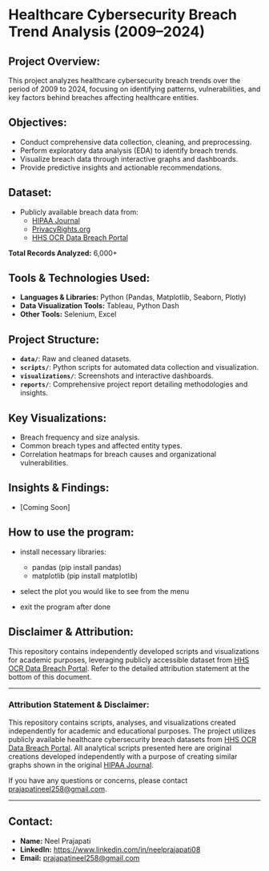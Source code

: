 # Healthcare Cybersecurity Breach Trend Analysis (2009–2024)

## Project Overview:
This project analyzes healthcare cybersecurity breach trends over the period of 2009 to 2024, focusing on identifying patterns, vulnerabilities, and key factors behind breaches affecting healthcare entities.

## Objectives:
- Conduct comprehensive data collection, cleaning, and preprocessing.
- Perform exploratory data analysis (EDA) to identify breach trends.
- Visualize breach data through interactive graphs and dashboards.
- Provide predictive insights and actionable recommendations.

## Dataset:
- Publicly available breach data from:
  - [HIPAA Journal](https://www.hipaajournal.com/)
  - [PrivacyRights.org](https://privacyrights.org/)
  - [HHS OCR Data Breach Portal](https://ocrportal.hhs.gov/ocr/breach/breach_report.jsf)

**Total Records Analyzed:** 6,000+

## Tools & Technologies Used:
- **Languages & Libraries:** Python (Pandas, Matplotlib, Seaborn, Plotly)
- **Data Visualization Tools:** Tableau, Python Dash
- **Other Tools:** Selenium, Excel

## Project Structure:
- **`data/`**: Raw and cleaned datasets.
- **`scripts/`**: Python scripts for automated data collection and visualization.
- **`visualizations/`**: Screenshots and interactive dashboards.
- **`reports/`**: Comprehensive project report detailing methodologies and insights.

## Key Visualizations:
- Breach frequency and size analysis.
- Common breach types and affected entity types.
- Correlation heatmaps for breach causes and organizational vulnerabilities.

## Insights & Findings:
- [Coming Soon]

## How to use the program:
- install necessary libraries:
    - pandas (pip install pandas)
    - matplotlib (pip install matplotlib)
 
- select the plot you would like to see from the menu
- exit the program after done

## Disclaimer & Attribution:
This repository contains independently developed scripts and visualizations for academic purposes, leveraging publicly accessible dataset from [HHS OCR Data Breach Portal](https://ocrportal.hhs.gov/ocr/breach/breach_report.jsf). Refer to the detailed attribution statement at the bottom of this document.

---

### Attribution Statement & Disclaimer:
This repository contains scripts, analyses, and visualizations created independently for academic and educational purposes. The project utilizes publicly available healthcare cybersecurity breach datasets from [HHS OCR Data Breach Portal](https://ocrportal.hhs.gov/ocr/breach/breach_report.jsf). All analytical scripts presented here are original creations developed independently with a purpose of creating similar graphs shown in the original [HIPAA Journal](https://www.hipaajournal.com/).

If you have any questions or concerns, please contact prajapatineel258@gmail.com.

---

## Contact:
- **Name:** Neel Prajapati
- **LinkedIn:** https://www.linkedin.com/in/neelprajapati08
- **Email:** prajapatineel258@gmail.com
